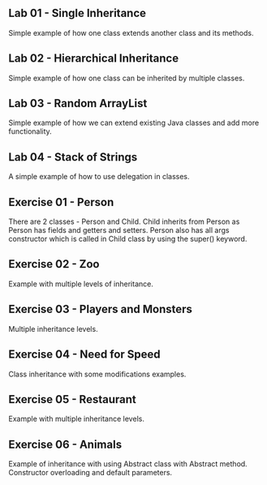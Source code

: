 Lab 01 - Single Inheritance
-

Simple example of how one class extends another class and its methods.

Lab 02 - Hierarchical Inheritance
-

Simple example of how one class can be inherited by multiple classes.

Lab 03 - Random ArrayList
-

Simple example of how we can extend existing Java classes and add more functionality. 

Lab 04 - Stack of Strings 
-

A simple example of how to use delegation in classes. 

Exercise 01 - Person
-

There are 2 classes - Person and Child. Child inherits from Person as Person has fields and getters and setters. Person 
also has all args constructor which is called in Child class by using the super() keyword. 

Exercise 02 - Zoo
-

Example with multiple levels of inheritance. 

Exercise 03 - Players and Monsters
-

Multiple inheritance levels.

Exercise 04 - Need for Speed
-

Class inheritance with some modifications examples.

Exercise 05 - Restaurant
-

Example with multiple inheritance levels.

Exercise 06 - Animals
-

Example of inheritance with using Abstract class with Abstract method. Constructor overloading and default parameters. 